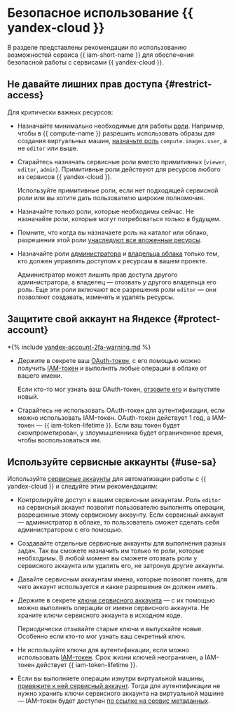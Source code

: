 # Безопасное использование {{ yandex-cloud }}

В разделе представлены рекомендации по использованию возможностей сервиса {{ iam-short-name }} для обеспечения безопасной работы с сервисами {{ yandex-cloud }}.

## Не давайте лишних прав доступа {#restrict-access}

Для критически важных ресурсов:

* Назначайте минимально необходимые для работы [роли](../concepts/access-control/roles.md). Например, чтобы в {{ compute-name }} разрешить использовать образы для создания виртуальных машин, [назначьте роль](../operations/roles/grant.md) `compute.images.user`, а не `editor` или выше.
* Старайтесь назначать сервисные роли вместо примитивных (`viewer`, `editor`, `admin`). Примитивные роли действуют для ресурсов любого из сервисов {{ yandex-cloud }}.

    Используйте примитивные роли, если нет подходящей сервисной роли или вы хотите дать пользователю широкие полномочия.
* Назначайте только роли, которые необходимы сейчас. Не назначайте роли, которые могут потребоваться только в будущем.
* Помните, что когда вы назначаете роль на каталог или облако, разрешения этой роли [унаследуют все вложенные ресурсы](../concepts/access-control/index.md#inheritance).
* Назначайте роли [администратора](../concepts/access-control/roles.md#admin) и [владельца облака](../concepts/access-control/roles.md#owner) только тем, кто должен управлять доступом к ресурсам в вашем проекте.

    Администратор может лишить прав доступа другого администратора, а владелец — отозвать у другого владельца его роль. Еще эти роли включают все разрешения роли `editor` — они позволяют создавать, изменять и удалять ресурсы.

## Защитите свой аккаунт на Яндексе {#protect-account}

*{% include [yandex-account-2fa-warning.md](../../_includes/iam/yandex-account-2fa-warning.md) %}
* Держите в секрете ваш [OAuth-токен](../concepts/authorization/oauth-token.md), с его помощью можно получить [IAM-токен](../concepts/authorization/iam-token.md) и выполнять любые операции в облаке от вашего имени.

    Если кто-то мог узнать ваш OAuth-токен, [отзовите его](https://yandex.ru/dev/oauth/doc/dg/reference/token-invalidate-docpage/) и выпустите новый.
* Старайтесь не использовать OAuth-токен для аутентификации, если можно использовать IAM-токен. OAuth-токен действует 1 год, а IAM-токен — {{ iam-token-lifetime }}. Если ваш токен будет скомпрометирован, у злоумышленника будет ограниченное время, чтобы воспользоваться им.

## Используйте сервисные аккаунты {#use-sa}

Используйте [сервисные аккаунты](../concepts/users/service-accounts.md) для автоматизации работы с {{ yandex-cloud }} и следуйте этим рекомендациям:

* Контролируйте доступ к вашим сервисным аккаунтам. Роль `editor` на сервисный аккаунт позволит пользователю выполнять операции, разрешенные этому сервисному аккаунту. Если сервисный аккаунт — администратор в облаке, то пользователь сможет сделать себя администратором с его помощью.
* Создавайте отдельные сервисные аккаунты для выполнения разных задач. Так вы сможете назначить им только те роли, которые необходимы. В любой момент вы сможете отозвать роли у сервисного аккаунта или удалить его, не затронув другие аккаунты.
* Давайте сервисным аккаунтам имена, которые позволят понять, для чего аккаунт используется и какие разрешения он должен иметь.
* Держите в секрете [ключи сервисного аккаунта](../concepts/users/service-accounts#sa-key) — с их помощью можно выполнять операции от имени сервисного аккаунта. Не храните ключи сервисного аккаунта в исходном коде.

    Периодически отзывайте старые ключи и выпускайте новые. Особенно если кто-то мог узнать ваш секретный ключ.
* Не используйте ключи для аутентификации, если можно использовать [IAM-токен](../concepts/authorization/iam-token.md). Срок жизни ключей неограничен, а IAM-токен действует {{ iam-token-lifetime }}.
* Если вы выполняете операции изнутри виртуальной машины, [привяжите к ней сервисный аккаунт](../../compute/operations/vm-connect/auth-inside-vm.md). Тогда для аутентификации не нужно хранить ключи сервисного аккаунта на виртуальной машине — IAM-токен будет доступен [по ссылке на сервис метаданных](../../compute/operations/vm-connect/auth-inside-vm#auth-inside-vm).